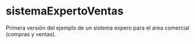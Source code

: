 # sistemaExpertoVentas
Primera versión del ejemplo de un sistema expero para el area comercial (compras y ventas). 
